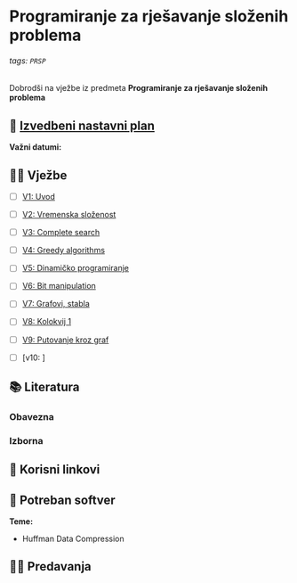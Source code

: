 # Programiranje za rješavanje složenih problema

###### tags: `PRSP`

Dobrodši na vježbe iz predmeta **Programiranje za rješavanje složenih problema**

## 📅 [Izvedbeni nastavni plan](https://hackmd.io/R7pbZeAaTTe9uc_OcgKbBw)

**Važni datumi:**

## 👨‍💻 Vježbe

- [ ] [V1: Uvod](https://hackmd.io/eyYbJ3D2T16fvq5LGlUd3A)
- [ ] [V2: Vremenska složenost]()
- [ ] [V3: Complete search]() 
- [ ] [V4: Greedy algorithms]()
- [ ] [V5: Dinamičko programiranje]() 
- [ ] [V6: Bit manipulation]()
- [ ] [V7: Grafovi, stabla]()
- [ ] [V8: Kolokvij 1]()
- [ ] [V9: Putovanje kroz graf]()
- [ ] [v10: ]




## 📚 Literatura

### Obavezna

### Izborna

## 🔗 Korisni linkovi

## 🧰 Potreban softver


**Teme:**
- Huffman Data Compression




## 👨‍🏫 Predavanja


